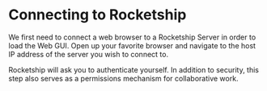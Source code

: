 
# Connecting to Rocketship

We first need to connect a web browser to a Rocketship Server in order to load the Web GUI. Open up your favorite browser and navigate to the host IP address of the server you wish to connect to. 

Rocketship will ask you to authenticate yourself. In addition to security, this step also serves as a permissions mechanism for collaborative work.